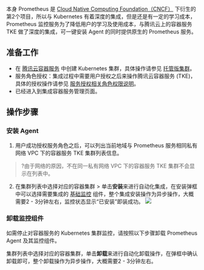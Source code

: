 本身 Prometheus 是 [Cloud Native Computing Foundation（CNCF）](https://cncf.io/)  下衍生的第2个项目，所以与 Kubernetes 有着深度的集成，但是还是有一定的学习成本， Prometheus 监控服务为了降低用户的学习及使用成本，与腾讯云上的容器服务 TKE 做了深度的集成，可一键安装 Agent 的同时提供原生的 Prometheus 服务。

## 准备工作

- 在 [腾讯云容器服务](https://console.cloud.tencent.com/tke2/cluster) 中创建 Kubernetes 集群，具体操作请参见 [托管版集群](https://cloud.tencent.com/document/product/457/32189#TemplateCreation)。
- 服务角色授权：集成过程中需要用户授权之后来操作腾讯云容器服务 (TKE)，具体的授权操作请参见 [服务授权相关角色权限说明](https://cloud.tencent.com/document/product/1416/56023)。
- 已经进入到集成容器服务管理页面。

## 操作步骤

### 安装 Agent[](id:install_agent)

1. 用户成功授权服务角色之后，可以列出当前地域与 Prometheus 服务相同私有网络 VPC 下的容器服务 TKE 集群列表信息。
 >?由于网络的原因，不在同一私有网络 VPC 下的容器服务 TKE 集群不会显示在列表中。
2. 在集群列表中选择对应的容器集群 > 单击**安装**来进行自动化集成，在安装弹框中可以选择需要集成的 [基础监控](https://cloud.tencent.com/document/product/1416/56002) 组件，整个集成安装操作为异步操作，大概需要2 - 3分钟左右，监控状态显示“已安装”即装成功。
![](https://main.qcloudimg.com/raw/6c858ad4866adda3eec7f78c3838a8cb.png)

### 卸载监控组件

如需停止对容器服务的 Kubernetes 集群监控，请按照以下步骤卸载 Prometheus Agent 及其监控组件。

集群列表中选择对应的容器集群，单击**卸载**来进行自动化卸载操作，在弹框中确认卸载即可，整个卸载操作为异步操作，大概需要2 - 3分钟左右。
